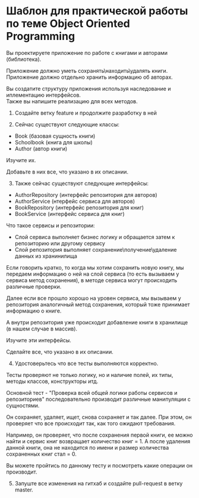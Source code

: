 # Шаблон для практической работы по теме Object Oriented Programming

Вы проектируете приложение по работе с книгами и авторами (библиотека).

Приложение должно уметь сохранять\находить\удалять книги.  
Приложение должно отдельно хранить информацию об авторах.  

Вы создатите структуру приложения используя наследование и иплементацию интерфейсов.  
Также вы напишите реализацию для всех методов.

1. Создайте ветку feature и продолжите разработку в ней

2. Сейчас существуют следующие классы:
- Book (базовая сущность книги)
- Schoolbook (книга для школы)
- Author (автор книги)

Изучите их.

Добавьте в них все, что указано в их описании.

3. Также сейчас существуют следующие интерфейсы:
- AuthorRepository (интерфейс репозитория для авторов)
- AuthorService (нтерфейс сервиса для авторов)
- BookRepository (интерфейс репозитория для книг)
- BookService (интерфейс сервиса для книг)

Что такое сервисы и репозитории:
- Слой сервиса выполняет бизнес логику и обращается затем к репозиторию или другому сервису
- Слой репозитория выполняет сохранение\получение\удаление данных из хранинилища

Если говорить кратко, то когда мы хотим сохранить новую книгу, мы передаем информацию о ней на слой сервиса 
(то есть вызываем у сервиса метод сохранения), в методе сервиса могут происходить различные проверки.

Далее если все прошло хорошо на уровен сервиса, мы вызываем у репозитория аналогичный метод сохранения, который тоже
принимает информацию о книге.

А внутри репозитория уже происходит добавление книги в хранилище (в нашем случае в массив).

Изучите эти интерфейсы.

Сделайте все, что указано в их описании.

4. Удостоверьтесь что все тесты выполняются корректно.

Тесты проверяют не только логику, но и наличие полей, их типы, методы классов, конструкторы итд.

Основной тест - "Проверка всей общей логики работы сервисов и репозиториев" последовательно производит различные манипуляции с сущностями.

Он сохраняет, удаляет, ищет, снова сохраняет и так далее. При этом, он проверяет что все происходит так, как того ожидают требования.  

Например, он проверяет, что после сохранения первой книги, ее можно найти и сервис книг возвращает количество книг = 1. 
А после удаления данной книги, она не находится по имени и размер количества сохраненных книг стал = 0.

Вы можете пройтись по данному тесту и посмотреть какие операции он производит.

5. Запуште все изменения на гитхаб и создайте pull-request в ветку master.
